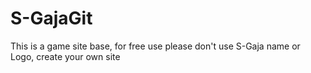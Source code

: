 # S-GajaGit
This is a game site base, for free use please don't use S-Gaja name or Logo, create your own site
